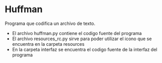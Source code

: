 # Huffman
Programa que codifica un archivo de texto.
<ul>
  <li>El archivo huffman.py contiene el codigo fuente del programa</li>
  <li>El archivo resources_rc.py sirve para poder utilizar el icono que se encuentra en la carpeta resources</li>
  <li>En la carpeta interfaz se encuentra el codigo fuente de la interfaz del programa</li>
</ul>
